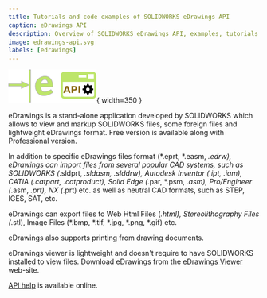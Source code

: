 ```yaml
---
title: Tutorials and code examples of SOLIDWORKS eDrawings API
caption: eDrawings API
description: Overview of SOLIDWORKS eDrawings API, examples, tutorials and code snippets
image: edrawings-api.svg
labels: [edrawings]
---
```

![eDrawings API](edrawings-api.svg){ width=350 }

eDrawings is a stand-alone application developed by SOLIDWORKS which allows to view and markup SOLIDWORKS files, some foreign files and lightweight eDrawings format. Free version is available along with Professional version.

In addition to specific eDrawings files format (*.eprt, *.easm, *.edrw), eDrawings can import files from several popular CAD systems, such as SOLIDWORKS (*.sldprt, *.sldasm, *.slddrw), Autodesk Inventor (*.ipt, *.iam), CATIA (*.catpart, .catproduct), Solid Edge (*.par, *.psm, *.asm), Pro/Engineer (*.asm, *.prt), NX (*.prt) etc. as well as neutral CAD formats, such as STEP, IGES, SAT, etc.

eDrawings can export files to Web Html Files (*.html), Stereolithography Files (*.stl), Image Files (*.bmp, *.tif, *.jpg, *.png, *.gif) etc.

eDrawings also supports printing from drawing documents. 

eDrawings viewer is lightweight and doesn't require to have SOLIDWORKS installed to view files. Download eDrawings from the [eDrawings Viewer](https://www.edrawingsviewer.com) web-site.

[API help](http://help.solidworks.com/2016/english/api/SWHelp_List.html?id=910f478a27674aea9e7869b31a3f9252) is available online.
